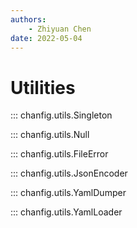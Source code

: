 ```yaml
---
authors:
    - Zhiyuan Chen
date: 2022-05-04
---
```


# Utilities

::: chanfig.utils.Singleton

::: chanfig.utils.Null

::: chanfig.utils.FileError

::: chanfig.utils.JsonEncoder

::: chanfig.utils.YamlDumper

::: chanfig.utils.YamlLoader
